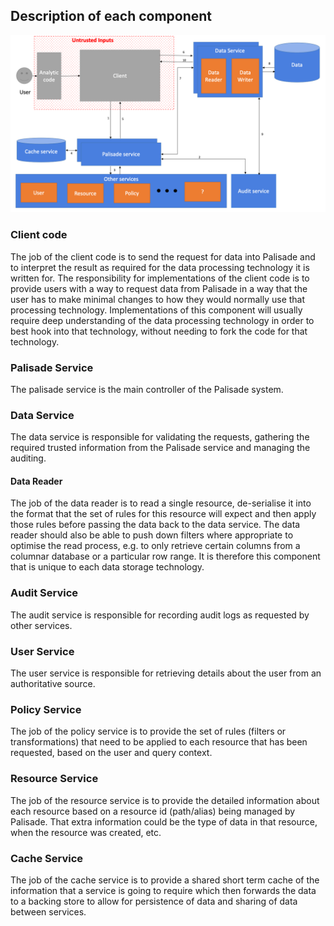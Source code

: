 ## Description of each component


![picture](../img/Palisade_high_level_architecture.png)

### Client code
The job of the client code is to send the request for data into Palisade and to interpret the result as required for the data processing technology it is written for.
The responsibility for implementations of the client code is to provide users with a way to request data from Palisade in a way that the user has to make minimal changes to how they would normally use that processing technology.
Implementations of this component will usually require deep understanding of the data processing technology in order to best hook into that technology, without needing to fork the code for that technology.

### Palisade Service
The palisade service is the main controller of the Palisade system. 

### Data Service
The data service is responsible for validating the requests, gathering the required trusted information from the Palisade service and managing the auditing.

#### Data Reader
The job of the data reader is to read a single resource, de-serialise it into the format that the set of rules for this resource will expect and then apply those rules before passing the data back to the data service. The data reader should also be able to push down filters where appropriate to optimise the read process, e.g. to only retrieve certain columns from a columnar database or a particular row range.
It is therefore this component that is unique to each data storage technology.

### Audit Service
The audit service is responsible for recording audit logs as requested by other services.

### User Service
The user service is responsible for retrieving details about the user from an authoritative source.

### Policy Service
The job of the policy service is to provide the set of rules (filters or transformations) that need to be applied to each resource that has been requested, based on the user and query context.

### Resource Service
The job of the resource service is to provide the detailed information about each resource based on a resource id (path/alias) being managed by Palisade. That extra information could be the type of data in that resource, when the resource was created, etc.

### Cache Service
The job of the cache service is to provide a shared short term cache of the information that a service is going to require which then forwards the data to a backing store to allow for persistence of data and sharing of data between services.
